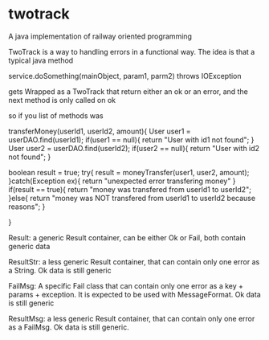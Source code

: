 # twotrack
A java implementation of railway oriented programming

TwoTrack is a way to handling errors in a functional way. The idea is that a typical java method

service.doSomething(mainObject, param1, parm2) throws IOException

gets Wrapped as a TwoTrack that return either an ok or an error, and the next method is only called on ok

so if you list of methods was


transferMoney(userId1, userId2, amount){
   User user1 = userDAO.find(userId1);
   if(user1 == null){
   	return "User with id1 not found";
   }
   User user2 = userDAO.find(userId2);
   if(user2 == null){
   	return "User with id2 not found";
   }
   
   boolean result = true;
   try{
   	result = moneyTransfer(user1, user2, amount);
   }catch(Exception ex){
   	return "unexpected error transfering money"
   }
   if(result == true){
   	return "money was transfered from userId1 to userId2";
   }else{
   	return "money was NOT transfered from userId1 to userId2 because reasons";
   }
   
   
}
 



Result: a generic Result container, can be either Ok or Fail, both contain generic data

ResultStr: a less generic Result container, that can contain only one error as a String. Ok data is still generic

FailMsg: A specific Fail class that can contain only one error as a key + params + exception. It is expected to be used with
MessageFormat. Ok data is still generic

ResultMsg: a less generic Result container, that can contain only one error as a FailMsg. Ok data is still generic.


